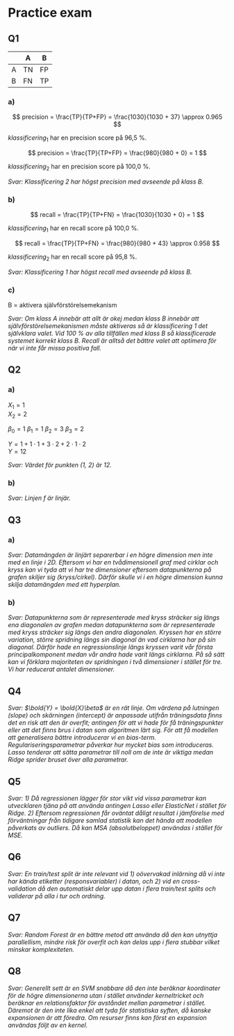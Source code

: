 # Practice exam

## Q1

|   | A | B |
|---|---|---|
| A | TN| FP|
| B | FN| TP|

### a)

$$ precision = \frac{TP}{TP+FP} = \frac{1030}{1030 + 37} \approx 0.965 $$  

$klassificering_1$ har en precision score på 96,5 %. 

$$ precision = \frac{TP}{TP+FP} = \frac{980}{980 + 0} = 1 $$  

$klassificering_2$ har en precision score på 100,0 %. 

*Svar: Klassificering 2 har högst precision med avseende på klass B.*

### b)

$$ recall = \frac{TP}{TP+FN} = \frac{1030}{1030 + 0} = 1 $$  

$klassificering_1$ har en recall score på 100,0 %. 

$$ recall = \frac{TP}{TP+FN} = \frac{980}{980 + 43} \approx 0.958 $$  

$klassificering_2$ har en recall score på 95,8 %. 

*Svar: Klassificering 1 har högst recall med avseende på klass B.*

### c)

B = aktivera självförstörelsemekanism

*Svar: Om klass A innebär att allt är okej medan klass B innebär att självförstörelsemekanismen måste aktiveras så är klassificering 1 det självklara valet. Vid 100 % av alla tillfällen med klass B så klassificerade systemet korrekt klass B. Recall är alltså det bättre valet att optimera för när vi inte får missa positiva fall.*

## Q2

### a)

$X_1 = 1$  
$X_2 = 2$  

$\beta_0 = 1$
$\beta_1 = 1$
$\beta_2 = 3$
$\beta_3 = 2$

$Y = 1 + 1 \cdot 1 + 3 \cdot 2 + 2 \cdot 1 \cdot 2$  
$Y = 12$

*Svar: Värdet för punkten (1, 2) är 12.*

### b)

*Svar: Linjen f är linjär.*

## Q3

### a) 

*Svar: Datamängden är linjärt separerbar i en högre dimension men inte med en linje i 2D. Eftersom vi har en tvådimensionell graf med cirklar och kryss kan vi tyda att vi har tre dimensioner eftersom datapunkterna på grafen skiljer sig (kryss/cirkel). Därför skulle vi i en högre dimension kunna skilja datamängden med ett hyperplan.*

### b) 

*Svar: Datapunkterna som är representerade med kryss sträcker sig längs ena diagonalen av grafen medan datapunkterna som är representerade med kryss sträcker sig längs den andra diagonalen. Kryssen har en större variation, större spridning längs sin diagonal än vad cirklarna har på sin diagonal. Därför hade en regressionslinje längs kryssen varit vår första principalkomponent medan vår andra hade varit längs cirklarna. På så sätt kan vi förklara majoriteten av spridningen i två dimensioner i stället för tre. Vi har reducerat antalet dimensioner.*

## Q4

*Svar: $\bold{Y} = \bold{X}\beta$ är en rät linje. Om värdena på lutningen (slope) och skärningen (intercept) är anpassade utifrån träningsdata finns det en risk att den är overfit; antingen för att vi hade för få träningspunkter eller att det finns brus i datan som algoritmen lärt sig. För att få modellen att generalisera bättre introducerar vi en bias-term. Regulariseringsparametrar påverkar hur mycket bias som introduceras. Lasso tenderar att sätta parametrar till noll om de inte är viktiga medan Ridge sprider bruset över alla parametrar.*

## Q5 

*Svar: 1) Då regressionen lägger för stor vikt vid vissa parametrar kan utvecklaren tjäna på att använda antingen Lasso eller ElasticNet i stället för Ridge. 2) Eftersom regressionen får oväntat dåligt resultat i jämförelse med förväntningar från tidigare samlad statistik kan det hända att modellen påverkats av outliers. Då kan MSA (absolutbeloppet) användas i stället för MSE.*

## Q6

*Svar: En train/test split är inte relevant vid 1) oövervakad inlärning då vi inte har kända etiketter (responsvariabler) i datan, och 2) vid en cross-validation då den automatiskt delar upp datan i flera train/test splits och validerar på alla i tur och ordning.*

## Q7

*Svar: Random Forest är en bättre metod att använda då den kan utnyttja parallellism, mindre risk för overfit och kan delas upp i flera stubbar vilket minskar komplexiteten.*

## Q8

*Svar: Generellt sett är en SVM snabbare då den inte beräknar koordinater för de högre dimensionerna utan i stället använder kerneltricket och beräknar en relationsfaktor för avståndet mellan parametrar i stället. Däremot är den inte lika enkel att tyda för statistiska syften, då kanske expansionen är att föredra. Om resurser finns kan först en expansion användas följt av en kernel.*